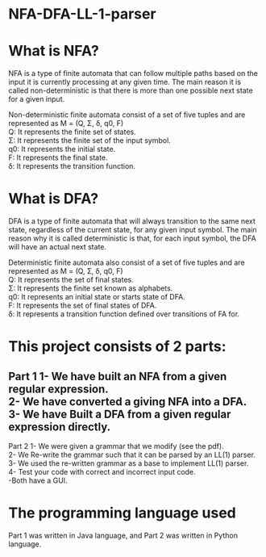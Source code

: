# NFA-DFA-LL-1-parser

# What is NFA?
NFA is a type of finite automata that can follow multiple paths based on the input it is currently processing at any given time. The main reason it is called non-deterministic is that there is more than one possible next state for a given input.

Non-deterministic finite automata consist of a set of five tuples and are represented as M = (Q, Σ, δ, q0, F)
<br/>
Q: It represents the finite set of states.
<br/>
Σ: It represents the finite set of the input symbol.
<br/>
q0: It represents the initial state.
<br/>
F: It represents the final state.
<br/>
δ: It represents the transition function.
<br/>

# What is DFA? 
 DFA is a type of finite automata that will always transition to the same next state, regardless of the current state, for any given input symbol. The main reason why it is called deterministic is that, for each input symbol, the DFA will have an actual next state.

Deterministic finite automata also consist of a set of five tuples and are represented as M = (Q, Ʃ, δ, q0, F)
<br/>
Q: It represents the set of final states.
<br/>
Σ: It represents the finite set known as alphabets.
<br/>
q0: It represents an initial state or starts state of DFA.
<br/>
F: It represents the set of final states of DFA.
<br/>
δ: It represents a transition function defined over transitions of FA for. 
<br/>


# This project consists of 2 parts:
 Part 1 
 1- We have built an NFA from a given regular expression.
<br/>
 2- We have converted a giving NFA into a DFA. 
<br/>
 3- We have Built a DFA from a given regular expression directly.
<br/>
----------------------------------------------------------------------------
 Part 2 
 1- We were given a grammar that we modify (see the pdf).
<br/>
 2- We Re-write the grammar such that it can be parsed by an LL(1) parser.
<br/>
 3- We used the re-written grammar as a base to implement LL(1) parser.
<br/>
 4- Test your code with correct and incorrect input code.
<br/>
-Both have a GUI.

# The programming language used
Part 1 was written in Java language, and Part 2 was written in Python language.



